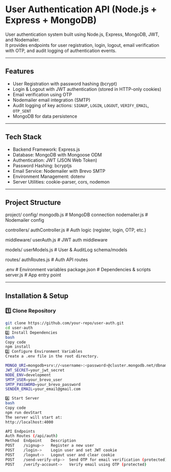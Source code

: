# User Authentication API (Node.js + Express + MongoDB)

User authentication system built using Node.js, Express, MongoDB, JWT, and Nodemailer.  
It provides endpoints for user registration, login, logout, email verification with OTP, and audit logging of authentication events.

---

## Features
- User Registration with password hashing (bcrypt)
- Login & Logout with JWT authentication (stored in HTTP-only cookies)
- Email verification using OTP
- Nodemailer email integration (SMTP)
- Audit logging of key actions: `SIGNUP`, `LOGIN`, `LOGOUT`, `VERIFY_EMAIL`, `OTP_SENT`
- MongoDB for data persistence

---

## Tech Stack
- Backend Framework: Express.js
- Database: MongoDB with Mongoose ODM
- Authentication: JWT (JSON Web Token)
- Password Hashing: bcryptjs
- Email Service: Nodemailer with Brevo SMTP
- Environment Management: dotenv
- Server Utilities: cookie-parser, cors, nodemon

---

## Project Structure
project/
config/
mongodb.js # MongoDB connection
 nodemailer.js # Nodemailer config

controllers/
authController.js # Auth logic (register, login, OTP, etc.)

middleware/
 userAuth.js # JWT auth middleware

 models/
 userModels.js # User & AuditLog schema/models

routes/
authRoutes.js # Auth API routes

.env # Environment variables
 package.json # Dependencies & scripts
server.js # App entry point



---

## Installation & Setup

### 1️⃣ Clone Repository
```bash
git clone https://github.com/your-repo/user-auth.git
cd user-auth
2️⃣ Install Dependencies
bash
Copy code
npm install
3️⃣ Configure Environment Variables
Create a .env file in the root directory.

MONGO_URI=mongodb+srv://<username>:<password>@cluster.mongodb.net/dbname
JWT_SECRET=your_jwt_secret
NODE_ENV=development
SMTP_USER=your_brevo_user
SMTP_PASSWORD=your_brevo_password
SENDER_EMAIL=your_email@gmail.com

4️⃣ Start Server
bash
Copy code
npm run devStart
The server will start at:
http://localhost:4000

API Endpoints
Auth Routes (/api/auth)
Method	Endpoint	Description
POST	/signup->	Register a new user
POST	/login->	Login user and set JWT cookie
POST	/logout->	Logout user and clear cookie
POST	/send-verify-otp->	Send OTP for email verification (protected)
POST	/verify-account->	Verify email using OTP (protected)

